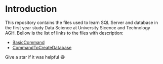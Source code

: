 # Introduction 

This repository contains the files used to learn SQL Server and database in the first year study Data Science at University Sicence and Technology AGH. Bellow is the list of links to the files with description: 

- [BasicCommand](./summary-in-md-files/BasicCommands.md)
- [CommandToCreateDatabase](./summary-in-md-files/DatabaseCommands.md)


Give a star if it was helpful :smile: